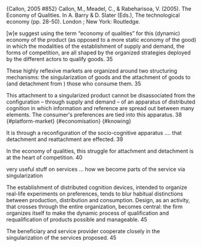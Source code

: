 ﻿{Callon, 2005 #852}
Callon, M., Meadel, C., & Rabeharisoa, V. (2005). The Economy of Qualities. In A. Barry & D. Slater (Eds.), The technological economy (pp. 28-50). London ; New York: Routledge.

[w]e suggest using the term “economy of qualities” for this (dynamic) economy of the product (as opposed to a more static economy of the good) in which the modalities of the establishment of supply and demand, the forms of competition, are all shaped by the organized strategies deployed by the different actors to qualify goods. 35

These highly reflexive markets are organized around two structuring mechanisms: the singularization of goods and the attachment of goods to (and detachment from ) those who consume them. 35

This attachment to a singularized product cannot be disassociated from the configuration – through supply and demand – of an apparatus of distributed cognition in which information and reference are spread out between many elements. The consumer's preferences are tied into this apparatus. 38 {#platform-market} {#economisation} {#knowing}

It is through a reconfiguration of the socio-cognitive apparatus  .... that detachment and reattachment are effected. 39

In the economy of qualities, this struggle for attachment and detachment is at the heart of competition. 40

very useful stuff on services ... how we become parts of the service via singularization

The establishment of distributed cognition devices, intended to organize real-life experiments on preferences, tends to blur habitual distinctions between production, distribution and consumption. Design, as an activity, that crosses through the entire organization, becomes central: the firm organizes itself to make the dynamic process of qualification and requalification of products possible and manageable. 45

The beneficiary and service provider cooperate closely in the singularization of the services proposed. 45
